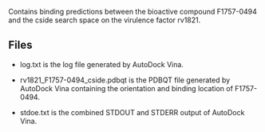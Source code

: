 Contains binding predictions between the bioactive compound F1757-0494 and the cside search space on the virulence factor rv1821.

## Files

- log.txt is the log file generated by AutoDock Vina.

- rv1821_F1757-0494_cside.pdbqt is the PDBQT file generated by AutoDock Vina containing the orientation and binding location of F1757-0494.

- stdoe.txt is the combined STDOUT and STDERR output of AutoDock Vina.

